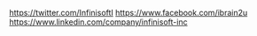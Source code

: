 [](https://www.youtube.com/channel/UCRBMFiJPjhxU1ME-iETnkKw)
https://twitter.com/InfinisoftI
https://www.facebook.com/ibrain2u
https://www.linkedin.com/company/infinisoft-inc